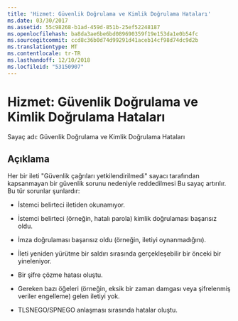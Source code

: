 ```yaml
---
title: 'Hizmet: Güvenlik Doğrulama ve Kimlik Doğrulama Hataları'
ms.date: 03/30/2017
ms.assetid: 55c98268-b1ad-459d-851b-25ef52248187
ms.openlocfilehash: ba8da3ae6be6bd089690359f19e153da1e0b54fc
ms.sourcegitcommit: ccd8c36b0d74d99291d41aceb14cf98d74dc9d2b
ms.translationtype: MT
ms.contentlocale: tr-TR
ms.lasthandoff: 12/10/2018
ms.locfileid: "53150907"
---
```

# <a name="service-security-validation-and-authentication-failures"></a>Hizmet: Güvenlik Doğrulama ve Kimlik Doğrulama Hataları
Sayaç adı: Güvenlik Doğrulama ve Kimlik Doğrulama Hataları  
  
## <a name="description"></a>Açıklama  
 Her bir ileti "Güvenlik çağrıları yetkilendirilmedi" sayacı tarafından kapsanmayan bir güvenlik sorunu nedeniyle reddedilmesi Bu sayaç artırılır. Bu tür sorunlar şunlardır:  
  
-   İstemci belirteci iletiden okunamıyor.  
  
-   İstemci belirteci (örneğin, hatalı parola) kimlik doğrulaması başarısız oldu.  
  
-   İmza doğrulaması başarısız oldu (örneğin, iletiyi oynanmadığını).  
  
-   İleti yeniden yürütme bir saldırı sırasında gerçekleşebilir bir önceki bir yineleniyor.  
  
-   Bir şifre çözme hatası oluştu.  
  
-   Gereken bazı öğeleri (örneğin, eksik bir zaman damgası veya şifrelenmiş veriler engelleme) gelen iletiyi yok.  
  
-   TLSNEGO/SPNEGO anlaşması sırasında hatalar oluştu.
